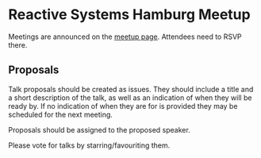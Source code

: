 # Reactive Systems Hamburg Meetup

Meetings are announced 
on the [meetup page](https://www.meetup.com/de-DE/Reactive-Systems-Hamburg/). Attendees need to
RSVP there.



Proposals
---------

Talk proposals should be created as issues. They should include a title 
and a short description of the talk, as well as an indication of when
they will be ready by. If no indication of when they are for is provided 
they may be scheduled for the next meeting.

Proposals should be assigned to the proposed speaker.

Please vote for talks by starring/favouriting them.
